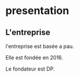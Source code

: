 # presentation
## L'entreprise
l'entreprise est basée a pau.

Elle est fondée en 2016.

Le fondateur est DP.
